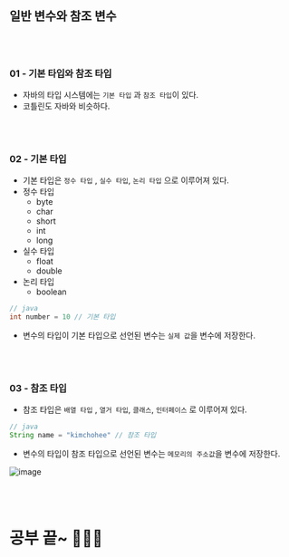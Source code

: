 ## 일반 변수와 참조 변수

<br></br>

### 01 - 기본 타입와 참조 타입

- 자바의 타입 시스템에는 `기본 타입` 과 `참조 타입`이 있다.
- 코틀린도 자바와 비슷하다.

<br></br>

### 02 - 기본 타입

- 기본 타입은 `정수 타입` , `실수 타입`, `논리 타입` 으로 이루어져 있다.
- 정수 타입
  - byte
  - char
  - short
  - int
  - long
- 실수 타입
  - float
  - double
- 논리 타입
  - boolean
~~~java
// java
int number = 10 // 기본 타입
~~~
- 변수의 타입이 기본 타입으로 선언된 변수는 `실제 값`을 변수에 저장한다.

<br></br>

### 03 - 참조 타입

- 참조 타입은 `배열 타입` , `열거 타입`, `클래스`, `인터페이스` 로 이루어져 있다.
~~~java
// java
String name = "kimchohee" // 참조 타입
~~~
- 변수의 타입이 참조 타입으로 선언된 변수는 `메모리의 주소값`을 변수에 저장한다.

![image](https://user-images.githubusercontent.com/31889335/140076505-7b395d10-a5e8-4f15-8b43-75ffd8982774.png)

<br></br>

# 공부 끝~ 🏃🏻‍♀️